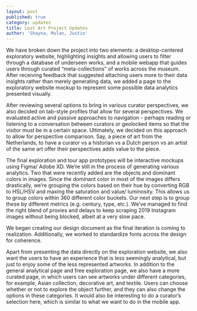 ```yaml
---
layout: post
published: true
category: updates
title: Lost Art Project Updates
author: 'Shayna, Mulan, Justin'
---
```

We have broken down the project into two elements: a desktop-centered exploratory website, highlighting insights and allowing users to filter through a database of underseen works, and a mobile webapp that guides users through curated “meta-collections” of works across the museum. After receiving feedback that suggested attaching users more to their data insights rather than merely generating data, we added a page to the exploratory website mockup to represent some possible data analytics presented visually.

After reviewing several options to bring in various curator perspectives, we also decided on tab-style profiles that allow for several perspectives. We evaluated active and passive approaches to navigation - perhaps reading or listening to a conversation between curators or geolocked items so that the visitor must be in a certain space. Ultimately, we decided on this approach to allow for perspective comparison. Say, a piece of art from the Netherlands, to have a curator vs a historian vs a Dutch person vs an artist of the same art offer their perspectives adds value to the piece.

The final exploration and tour app prototypes will be interactive mockups using Figma/ Adobe XD. We’re still in the process of generating various analytics. Two that were recently added are the objects and dominant colors in images. Since the dominant color in most of the images differs drastically, we’re grouping the colors based on their hue by converting RGB to HSL/HSV and maxing the saturation and value/ luminosity. This allows us to group colors within 360 different color buckets. Our next step is to group these by different metrics (e.g. century, type, etc.). We’ve managed to find the right blend of proxies and delays to keep scraping 2019 Instagram images without being blocked, albeit at a very slow pace. 

We began creating our design document as the final iteration is coming to realization. Additionally, we worked to standardize fonts across the design for coherence.

Apart from presenting the data directly on the exploration website, we also want the users to have an experience that is less seemingly analytical, but just to enjoy some of the less represented artworks. In addition to the general analytical page and free exploration page, we also have a more curated page, in which users can see artworks under different categories, for example, Asian collection, decorative art, and textile. Users can choose whether or not to explore the object further, and they can also change the options in these categories. It would also be interesting to do a curator’s selection here, which is similar to what we want to do in the mobile app.

